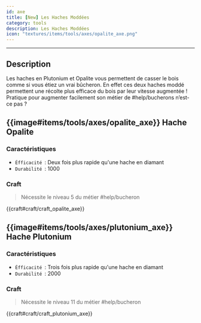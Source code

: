 ```yaml
---
id: axe
title: [New] Les Haches Moddées
category: tools
description: Les Haches Moddées
icon: "textures/items/tools/axes/opalite_axe.png"
---
```

___
## Description

Les haches en Plutonium et Opalite vous permettent de casser le bois comme si vous étiez un vrai bûcheron. 
En effet ces deux haches moddé permettent une récolte plus efficace du bois par leur vitesse augmentée ! 
Pratique pour augmenter facilement son métier de #help/bucherons n’est-ce pas ? 

## {{image#items/tools/axes/opalite_axe}} Hache Opalite

### Caractéristiques

- ``Éfficacité ``: Deux fois plus rapide qu'une hache en diamant 
- ``Durabilité ``: 1000

### Craft 

> Nécessite le niveau 5 du métier #help/bucheron

{{craft#craft/craft_opalite_axe}} 

## {{image#items/tools/axes/plutonium_axe}} Hache Plutonium

### Caractéristiques

- ``Éfficacité ``: Trois fois plus rapide qu'une hache en diamant 
- ``Durabilité ``: 2000

### Craft 

> Nécessite le niveau 11 du métier #help/bucheron

{{craft#craft/craft_plutonium_axe}} 

